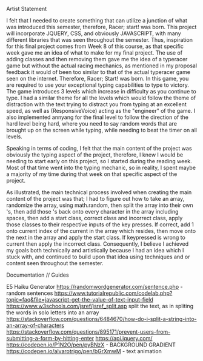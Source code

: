 Artist Statement

I felt that I needed to create something that can utilize a junction of what was introduced this semester, therefore, Racer; start! was born. This project will incorporate JQUERY, CSS, and obviously JAVASCRIPT, with many different libraries that was seen throughout the semester. Thus, inspiration for this final project comes from Week 8 of this course, as that specific week gave me an idea of what to make for my final project. The use of adding classes and then removing them gave me the idea of a typeracer game but without the actual racing mechanics, as mentioned in my proposal feedback it would of been too similar to that of the actual typeracer game seen on the internet. Therefore, Racer; Start! was born. In this game, you are required to use your exceptional typing capabilities to type to victory. The game introduces 3 levels which increase in difficulty as you continue to type. I had a similar theme for all the levels which would follow the theme of distraction with the text trying to distract you from typing at an excellent speed, as well as (ResponsiveVoice) acting as the "engineer" of the game. I also implemented annyang for the final level to follow the direction of the hard level being hard, where you need to say random words that are brought up on the screen while typing, while needing to beat the timer on all levels.

Speaking in terms of coding, I felt that the main content of the project was obviously the typing aspect of the project, therefore, I knew I would be needing to start early on this project, so I started during the reading week. Most of that time went into the typing mechanic, so in reality, I spent maybe a majority of my time during that week on that specific aspect of the project.

As illustrated, the main technical process involved when creating the main content of the project was that; I had to figure out how to take an array, randomize the array, using math.random, then split the array into their own <span>'s, then add those <span>'s back onto every character in the array including spaces, then add a start class, correct class and incorrect class, apply those classes to their respective inputs of the key presses. If correct, add 1 onto current index of the current <span> in the array which resides, then move onto the next <span> in the array and apply the start class. If keypressed is wrong to current <span> then apply the incorrect class. Consequently, I believe I achieved my goals both technically and artistically because I had an idea which I stuck with, and continued to build upon that idea using techniques and or content seen throughout the semester.































Documentation // Guides

E5 Haiku Generator
https://randomwordgenerator.com/sentence.php - random sentences
https://www.tutorialrepublic.com/codelab.php?topic=faq&file=javascript-get-the-value-of-text-input-field
https://www.w3schools.com/jsref/jsref_split.asp split the text, as in spliting the words in solo letters into an array
https://stackoverflow.com/questions/6484670/how-do-i-split-a-string-into-an-array-of-characters
https://stackoverflow.com/questions/895171/prevent-users-from-submitting-a-form-by-hitting-enter
https://api.jquery.com/
https://codepen.io/P1N2O/pen/pyBNzX - BACKGROUND GRADIENT
https://codepen.io/alvarotrigo/pen/bGrXmwM - text animation
